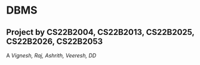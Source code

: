 # DBMS
## Project by CS22B2004, CS22B2013, CS22B2025, CS22B2026, CS22B2053
A 
*Vignesh, Raj, Ashrith, Veeresh, DD*
